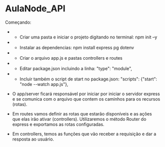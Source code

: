 # AulaNode_API

 Começando:
 
  - - Criar uma pasta e iniciar o projeto digitando no terminal: npm init –y
  - - Instalar as dependencias: npm install express pg dotenv
  - - Criar o arquivo app.js e pastas controllers e routes
  - - Editar package.json incluindo a linha: "type": "module",
  - - Incluir também o script de start no package.json: "scripts": {"start": "node --watch app.js"},


  - O app/server ficará responsável por iniciar por iniciar o servidor express e se comunica com o arquivo que contem os caminhos para os recursos (rotas).
  - Em routes vamos definir as rotas que estarão disponíveis e as ações que elas
irão ativar (controllers). Utilizaremos o método Router do express e exportamos as rotas configuradas.
  - Em controllers, temos as funções que vão receber a requisição e dar a resposta ao usuário.
